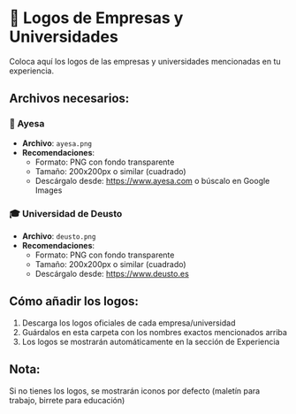 # 📁 Logos de Empresas y Universidades

Coloca aquí los logos de las empresas y universidades mencionadas en tu experiencia.

## Archivos necesarios:

### 🏢 Ayesa

- **Archivo**: `ayesa.png`
- **Recomendaciones**:
  - Formato: PNG con fondo transparente
  - Tamaño: 200x200px o similar (cuadrado)
  - Descárgalo desde: https://www.ayesa.com o búscalo en Google Images

### 🎓 Universidad de Deusto

- **Archivo**: `deusto.png`
- **Recomendaciones**:
  - Formato: PNG con fondo transparente
  - Tamaño: 200x200px o similar (cuadrado)
  - Descárgalo desde: https://www.deusto.es

## Cómo añadir los logos:

1. Descarga los logos oficiales de cada empresa/universidad
2. Guárdalos en esta carpeta con los nombres exactos mencionados arriba
3. Los logos se mostrarán automáticamente en la sección de Experiencia

## Nota:

Si no tienes los logos, se mostrarán iconos por defecto (maletín para trabajo, birrete para educación)
